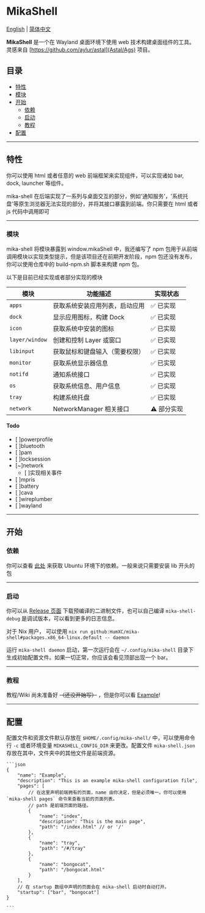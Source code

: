 # MikaShell

[English](README.md) | [简体中文](README.zh-CN.md)

**MikaShell** 是一个在 Wayland 桌面环境下使用 web 技术构建桌面组件的工具。灵感来自 [https://github.com/aylur/astal](Astal/Ags) 项目。

## 目录

* [特性](#特性)
* [模块](#模块)
* [开始](#开始)
  * [依赖](#依赖)
  * [启动](#启动)
  * [教程](#教程)
* [配置](#配置)

---

## 特性

你可以使用 html 或者任意的 web 前端框架来实现组件，可以实现诸如 bar, dock, launcher 等组件。

mika-shell 在后端实现了一系列与桌面交互的部分，例如'通知服务'，'系统托盘'等原生浏览器无法实现的部分，并将其接口暴露到前端。你只需要在 html 或者 js 代码中调用即可

---

### 模块

mika-shell 将模块暴露到 window.mikaShell 中，我还编写了 npm 包用于从前端调用模块以实现类型提示，但是该项目还在前期开发阶段，npm 包还没有发布，你可以使用仓库中的 build-npm.sh 脚本来构建 npm 包。

以下是目前已经实现或者部分实现的模块

| 模块        | 功能描述                             | 实现状态     |
|-------------|--------------------------------------|--------------|
| `apps`      | 获取系统安装应用列表，启动应用       | ✅ 已实现    |
| `dock`      | 显示应用图标，构建 Dock              | ✅ 已实现    |
| `icon`      | 获取系统中安装的图标                 | ✅ 已实现    |
| `layer/window` | 创建和控制 Layer 或窗口           | ✅ 已实现    |
| `libinput`  | 获取鼠标和键盘输入（需要权限）        | ✅ 已实现    |
| `monitor`   | 获取系统显示器信息                   | ✅ 已实现    |
| `notifd`    | 通知系统接口                         | ✅ 已实现    |
| `os`        | 获取系统信息、用户信息               | ✅ 已实现    |
| `tray`      | 构建系统托盘                         | ✅ 已实现    |
| `network`   | NetworkManager 相关接口              | ⚠️ 部分实现 |

#### Todo

* [ ]powerprofile
* [ ]bluetooth
* [ ]pam
* [ ]locksession
* [~]network
  * [ ]实现相关事件
* [ ]mpris
* [ ]battery
* [ ]cava
* [ ]wireplumber
* [ ]wayland

---

## 开始

### 依赖

你可以查看 [此处](https://github.com/HumXC/mika-shell/blob/db1586e803b8df7f093aacb772c419162adf8408/.github/workflows/build.yaml#L18C11-L18C13) 来获取 Ubuntu 环境下的依赖。一般来说只需要安装 lib 开头的包

---

### 启动

你可以从 [Release 页面](https://github.com/HumXC/mika-shell/releases/) 下载预编译的二进制文件，也可以自己编译
`mika-shell-debug` 是调试版本，可以看到更多的日志信息。

对于 Nix 用户， 可以使用 `nix run github:HumXC/mika-shell#packages.x86_64-linux.default -- daemon`

运行 `mika-shell daemon` 启动，第一次运行会在 `~/.config/mika-shell` 目录下生成初始配置文件。如果一切正常，你应该会看见顶部出现一个 bar。

---

### 教程

教程/Wiki 尚未准备好 ~~（还没开始写）~~ ，但是你可以看 [Example](https://github.com/HumXC/mika-shell/tree/main/example)!

---

## 配置

配置文件和资源文件默认存放在 `$HOME/.config/mika-shell/` 中，可以使用命令行 `-c` 或者环境变量 `MIKASHELL_CONFIG_DIR` 来更改。配置文件 `mika-shell.json` 存放在其中，文件夹中的其他文件是前端资源。

    ```json
    {
        "name": "Example",
        "description": "This is an example mika-shell configuration file",
        "pages": [
            // 在这里声明前端拥有的页面，name 由你决定，但是必须唯一。你可以使用 `mika-shell pages` 命令来查看当前的页面列表。
            // path 是前端页面的路径。
            {
                "name": "index",
                "description": "This is the main page",
                "path": "/index.html" // or '/'
            },
            {
                "name": "tray",
                "path": "/#/tray"
            },
            {
                "name": "bongocat",
                "path": "/bongocat.html"
            }
        ],
        // 在 startup 数组中声明的页面会在 mika-shell 启动时自动打开。
        "startup": ["bar", "bongocat"]
    }

    ```
